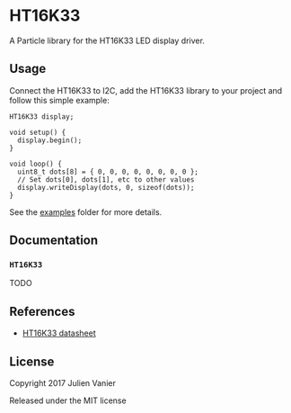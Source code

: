 # HT16K33

A Particle library for the HT16K33 LED display driver.

## Usage

Connect the HT16K33 to I2C, add the HT16K33 library to your project and follow this simple example:

```
HT16K33 display;

void setup() {
  display.begin();
}

void loop() {
  uint8_t dots[8] = { 0, 0, 0, 0, 0, 0, 0, 0 };
  // Set dots[0], dots[1], etc to other values
  display.writeDisplay(dots, 0, sizeof(dots));
}
```

See the [examples](examples) folder for more details.

## Documentation

### `HT16K33`

TODO

## References

- [HT16K33 datasheet](https://cdn-shop.adafruit.com/datasheets/ht16K33v110.pdf)

## License
Copyright 2017 Julien Vanier

Released under the MIT license
